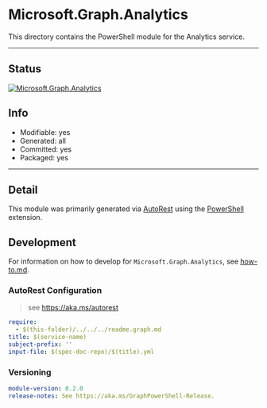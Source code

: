 <!-- region Generated -->
# Microsoft.Graph.Analytics
This directory contains the PowerShell module for the Analytics service.

---
## Status
[![Microsoft.Graph.Analytics](https://img.shields.io/powershellgallery/v/Microsoft.Graph.Analytics.svg?style=flat-square&label=Microsoft.Graph.Analytics "Microsoft.Graph.Analytics")](https://www.powershellgallery.com/packages/Microsoft.Graph.Analytics/)

## Info
- Modifiable: yes
- Generated: all
- Committed: yes
- Packaged: yes

---
## Detail
This module was primarily generated via [AutoRest](https://github.com/Azure/autorest) using the [PowerShell](https://github.com/Azure/autorest.powershell) extension.

## Development
For information on how to develop for `Microsoft.Graph.Analytics`, see [how-to.md](how-to.md).
<!-- endregion -->

### AutoRest Configuration

> see https://aka.ms/autorest

``` yaml
require:
  - $(this-folder)/../../../readme.graph.md
title: $(service-name)
subject-prefix: ''
input-file: $(spec-doc-repo)/$(title).yml
```
### Versioning

``` yaml
module-version: 0.2.0
release-notes: See https://aka.ms/GraphPowerShell-Release.
```
